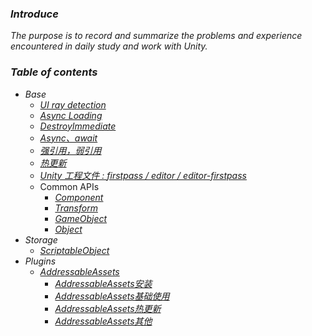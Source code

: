 ### *Introduce*
*The purpose is to record and summarize the problems and experience encountered in daily study and work with Unity.*  
### *Table of contents*  
- *Base*  
  - [*UI ray detection*](Base/UIRayDetect.md)  
  - [*Async Loading*](Base/AsyncLoading.md)
  - [*DestroyImmediate*](Base/DestroyImmediate.md)
  - [*Async、await*](Base/AsyncAwait.md)
  - [*强引用，弱引用*]()
  - [*热更新*]()
  - [*Unity 工程文件 : firstpass / editor / editor-firstpass*](Base/unity_proj_file_classification.md)
  - Common APIs
    - [*Component*](Base/Component.md)
    - [*Transform*](Base/Component.md)
    - [*GameObject*](Base/Component.md)
    - [*Object*](Base/Component.md)
- *Storage*   
  - [*ScriptableObject*](Database/ScriptableObject.md)  
- *Plugins*
  - [*AddressableAssets*](Plugins/Addressables/Addressables.md)  
    - [*AddressableAssets安装*](Plugins/Addressables/install.md)  
    - [*AddressableAssets基础使用*](Plugins/Addressables/use.md)  
    - [*AddressableAssets热更新*](Plugins/Addressables/remote_update.md)  
    - [*AddressableAssets其他*](Plugins/Addressables/other.md)  

